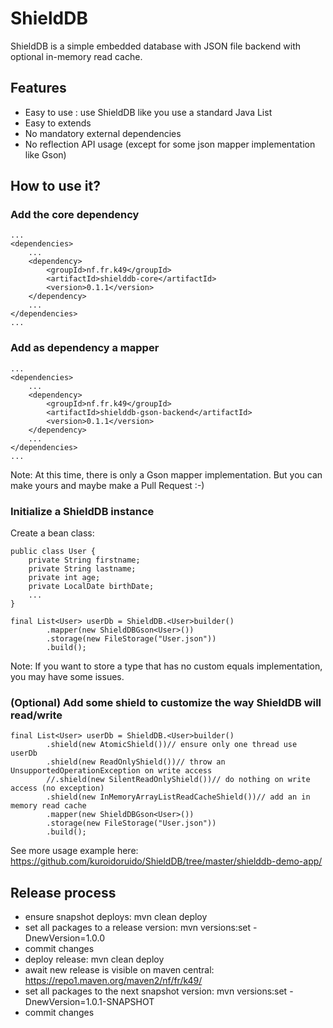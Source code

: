 # ShieldDB

ShieldDB is a simple embedded database with JSON file backend with optional in-memory read cache.

## Features

- Easy to use : use ShieldDB like you use a standard Java List
- Easy to extends
- No mandatory external dependencies
- No reflection API usage (except for some json mapper implementation like Gson)

## How to use it?

### Add the core dependency

```
...
<dependencies>
	...
	<dependency>
		<groupId>nf.fr.k49</groupId>
		<artifactId>shielddb-core</artifactId>
		<version>0.1.1</version>
	</dependency>
	...
</dependencies>
...
```

### Add as dependency a mapper

```
...
<dependencies>
	...
	<dependency>
		<groupId>nf.fr.k49</groupId>
		<artifactId>shielddb-gson-backend</artifactId>
		<version>0.1.1</version>
	</dependency>
	...
</dependencies>
...
```

Note: At this time, there is only a Gson mapper implementation. But you can make yours and maybe make a Pull Request :-)

### Initialize a ShieldDB instance

Create a bean class:
```
public class User {
	private String firstname;
	private String lastname;
	private int age;
	private LocalDate birthDate;
	...
}
```

```
final List<User> userDb = ShieldDB.<User>builder()
		.mapper(new ShieldDBGson<User>())
		.storage(new FileStorage("User.json"))
		.build();
```

Note: If you want to store a type that has no custom equals implementation, you may have some issues.

### (Optional) Add some shield to customize the way ShieldDB will read/write

```
final List<User> userDb = ShieldDB.<User>builder()
		.shield(new AtomicShield())// ensure only one thread use userDb
		.shield(new ReadOnlyShield())// throw an UnsupportedOperationException on write access
		//.shield(new SilentReadOnlyShield())// do nothing on write access (no exception)
		.shield(new InMemoryArrayListReadCacheShield())// add an in memory read cache
		.mapper(new ShieldDBGson<User>())
		.storage(new FileStorage("User.json"))
		.build();
```


See more usage example here: https://github.com/kuroidoruido/ShieldDB/tree/master/shielddb-demo-app/

## Release process

- ensure snapshot deploys: mvn clean deploy
- set all packages to a release version: mvn versions:set -DnewVersion=1.0.0
- commit changes
- deploy release: mvn clean deploy
- await new release is visible on maven central: https://repo1.maven.org/maven2/nf/fr/k49/
- set all packages to the next snapshot version: mvn versions:set -DnewVersion=1.0.1-SNAPSHOT
- commit changes